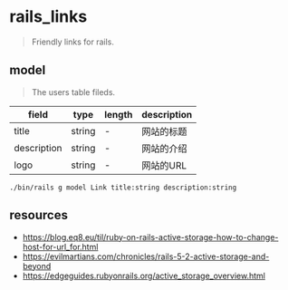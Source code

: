 # rails_links
> Friendly links for rails.

## model
> The users table fileds.

| field       | type   | length | description |
| ----------- | ------ | ------ | ----------- |
| title       | string | -      | 网站的标题  |
| description | string | -      | 网站的介绍  |
| logo        | string | -      | 网站的URL   |

```shell
./bin/rails g model Link title:string description:string
```

## resources
- https://blog.eq8.eu/til/ruby-on-rails-active-storage-how-to-change-host-for-url_for.html
- https://evilmartians.com/chronicles/rails-5-2-active-storage-and-beyond
- https://edgeguides.rubyonrails.org/active_storage_overview.html